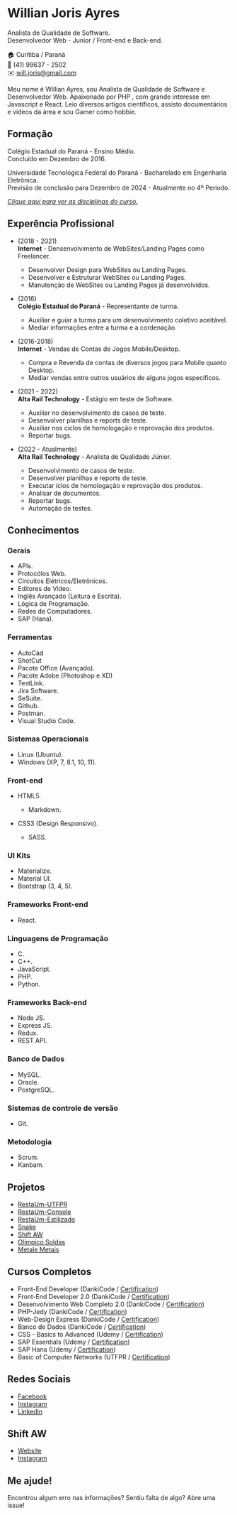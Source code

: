# Willian Joris Ayres

Analista de Qualidade de Software.<br/>
Desenvolvedor Web - Junior / Front-end e Back-end.

🏠 Curitiba / Paraná <br/>
📱 (41) 99637 - 2502 <br/>
✉️ will.joris@gmail.com

Meu nome é Willian Ayres, sou Analista de Qualidade de Software e Desenvolvedor Web. Apaixonado por PHP , com grande interesse em Javascript e React. 
Leio diversos artigos científicos, assisto documentários e vídeos da área e sou Gamer como hobbie.<br />


## Formação 

Colégio Estadual do Paraná - Ensino Médio. <br/>
Concluído em Dezembro de 2016.

Universidade Tecnológica Federal do Paraná - Bacharelado em Engenharia Eletrônica. <br/>
Previsão de conclusão para Dezembro de 2024 - Atualmente no 4º Período.

[_Clique aqui para ver as disciplinas do curso._](disciplines.md#bachelors-degree-in-electronic-engineering)<br />

## Experência Profissional
* (2018 - 2021) <br/>
**Internet** - 
Densenvolvimento de WebSites/Landing Pages como Freelancer.
  * Desenvolver Design para WebSites ou Landing Pages.
  * Desenvolver e Estruturar WebSites ou Landing Pages.
  * Manutenção de WebSites ou Landing Pages já desenvolvidos.

* (2016) <br/>
**Colégio Estadual do Paraná** - 
Representante de turma.
  * Auxiliar e guiar a turma para um desenvolvimento coletivo aceitável.
  * Mediar informações entre a turma e a cordenação.

* (2016-2018) <br />
**Internet** - 
Vendas de Contas de Jogos Mobile/Desktop.
  * Compra e Revenda de contas de diversos jogos para Mobile quanto Desktop.
  * Mediar vendas entre outros usuários de alguns jogos específicos.

* (2021 - 2022) <br/>
**Alta Rail Technology** - 
Estágio em teste de Software.
  * Auxiliar no desenvolvimento de casos de teste.
  * Desenvolver planilhas e reports de teste.
  * Auxiliar nos ciclos de homologação e reprovação dos produtos.
  * Reportar bugs.

* (2022 - Atualmente) <br/>
**Alta Rail Technology** - 
Analista de Qualidade Júnior.
  * Desenvolvimento de casos de teste.
  * Desenvolver planilhas e reports de teste.
  * Executar iclos de homologação e reprovação dos produtos.
  * Analisar de documentos.
  * Reportar bugs.
  * Automação de testes.<br />

## Conhecimentos

### Gerais
  
* APIs.
* Protocólos Web.
* Circuitos Elétricos/Eletrônicos.
* Editores de Vídeo.
* Inglês Avançado (Leitura e Escrita).
* Lógica de Programação.
* Redes de Computadores.
* SAP (Hana).

### Ferramentas
 * AutoCad
 * ShotCut
 * Pacote Office (Avançado).
 * Pacote Adobe (Photoshop e XD)
 * TestLink.
 * Jira Software.
 * SeSuite.
 * Github.
 * Postman.
 * Visual Studio Code.

### Sistemas Operacionais
* Linux (Ubuntu).
* Windows (XP, 7, 8.1, 10, 11).

### Front-end
* HTML5.
  * Markdown.

* CSS3 (Design Responsivo).
  * SASS.

### UI Kits
* Materialize.
* Material UI.
* Bootstrap (3, 4, 5).

### Frameworks Front-end
* React.

### Linguagens de Programação
* C.
* C++.
* JavaScript.
* PHP.
* Python.

### Frameworks Back-end
* Node JS.
* Express JS.
* Redux.
* REST API.

### Banco de Dados
* MySQL.
* Oracle.
* PostgreSQL.

### Sistemas de controle de versão
* Git.

### Metodologia
* Scrum.
* Kanbam.<br />

## Projetos
* [RestaUm-UTFPR](https://github.com/willianayres/projects/tree/main/resta-um-utfpr)
* [RestaUm-Console](https://github.com/willianayres/projects/tree/main/resta-um-console)
* [RestaUm-Estilizado](https://github.com/willianayres/projects/tree/main/resta-um-estilizado)
* [Snake](https://github.com/willianayres/projects/tree/main/snake)
* [Shift AW](https://www.shiftaw.com.br)
* [Olímpico Soldas](https://olimpicosoldas.com.br)
* [Metale Metais](https://metalemetais.com.br)<br />

## Cursos Completos
* Front-End Developer (DankiCode / [Certification](certificates/courses/frontend/FrontEnd.pdf))
* Front-End Developer 2.0 (DankiCode / [Certification](certificates/courses/frontend2/FrontEnd2.0.pdf))
* Desenvolvimento Web Completo 2.0 (DankiCode / [Certification](certificates/courses/webdev2/DesenvolvimentoWebCompleto2.0.pdf))
* PHP-Jedy (DankiCode / [Certification](certificates/courses/php/PHP-Jedy.pdf))
* Web-Design Express (DankiCode / [Certification](certificates/courses/webdesign/WebDesignExpress.pdf))
* Banco de Dados (DankiCode / [Certification](certificates/courses/db/Banco_De_Dados.pdf))
* CSS - Basics to Advanced (Udemy / [Certification](certificates/courses/css/CSS_Basics_To_Advanced_For_Front_End_Development_(2021).pdf))
* SAP Essentials (Udemy / [Certification](certificates/courses/sap/SAP_Business_Analytics_Essential_Training.pdf))
* SAP Hana (Udemy / [Certification](certificates/courses/sap-4hana/SAP_4HANA_Bootcamp_2021.pdf))
* Basic of Computer Networks (UTFPR / [Certification](certificates/courses/redes/Curso_Basico_em_Redes_de_Computadores.pdf))<br />

## Redes Sociais
*  [Facebook](https://www.facebook.com/willian.joris)
*  [Instagram](https://www.instagram.com/willjoris/)
*  [Linkedin](https://www.linkedin.com/in/willian-j-ayres/)<br />

## Shift AW
*  [Website](https://www.shiftaw.com.br)
*  [Instagram](https://www.instagram.com/shift_aw/)<br />

## Me ajude!
Encontrou algum erro nas informações? Sentiu falta de algo? Abre uma issue! <br/>
